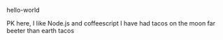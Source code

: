 hello-world


PK here, I like Node.js and coffeescript
I have had tacos on the moon far beeter than earth tacos
